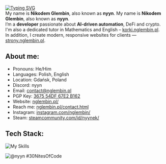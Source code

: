 <a href="https://git.io/typing-svg"><img align="center" src="https://readme-typing-svg.herokuapp.com?font=Fira+Code&pause=1000&random=false&width=435&lines=Hello!+I'm+Nikodem." alt="Typing SVG" /></a> <br>
My name is **Nikodem Glembin**, also known as **nyyn**.
My name is **Nikodem Glembin**, also known as **nyyn**.  
I’m a **developer** passionate about **AI-driven automation**, DeFi and crypto.  
I'm also a dedicated tutor in Mathematics and English – [korki.nglembin.pl](https://korki.nglembin.pl).  
In addition, I create modern, responsive websites for clients — [strony.nglembin.pl](https://strony.nglembin.pl).


<h2 align="left">About me:</h2>

- Pronouns: He/Him
- Languages: Polish, English
- Location: Gdańsk, Poland
- Discord: nyyn
- Email: [contact@nglembin.pl](mailto:contact@nglembin.pl)
- PGP Key: [3675 54DF 67E2 B162](https://keybase.io/nyyn666)
- Website: [nglembin.pl/](https://nglembin.pl/)
- Reach me: [nglembin.pl/contact.html](https://nglembin.pl/contact.html)
- Instagram: [instagram.com/nglembin/](https://www.instagram.com/nglembin/)
- Steam: [steamcommunity.com/id/nyynek/](https://steamcommunity.com/id/nyynek/)

<h2 align="left">Tech Stack:</h2>

![My Skills](https://skillicons.dev/icons?i=html,css,bootstrap,js,github,git,lua,typescript,py,ps,php,mysql,cloudflare,netlify)

![@nyyn #30NitesOfCode](https://www.codedex.io/api/petStatus?user=nyyn)
